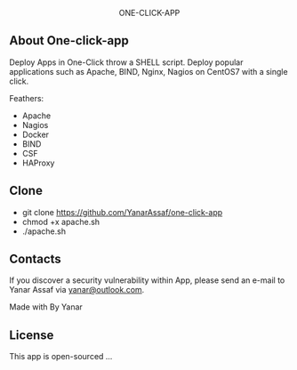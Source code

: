 <p align="center">ONE-CLICK-APP</p>


## About One-click-app

Deploy Apps in One-Click throw a SHELL script. 
Deploy popular applications such as Apache, BIND, Nginx, Nagios on CentOS7 with a single click.

Feathers:
- Apache
- Nagios
- Docker
- BIND
- CSF
- HAProxy

## Clone

- git clone https://github.com/YanarAssaf/one-click-app
- chmod +x apache.sh
- ./apache.sh

## Contacts

If you discover a security vulnerability within App, please send an e-mail to Yanar Assaf via [yanar@outlook.com](mailto:yanar@outlook.com).
<p class="love">Made with <ion-icon name="heart"></ion-icon> By Yanar</p>

## License

This app is open-sourced ...
